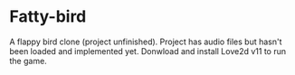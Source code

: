 # Fatty-bird
A flappy bird clone (project unfinished).
Project has audio files but hasn't been loaded and implemented yet.
Donwload and install Love2d v11 to run the game.
